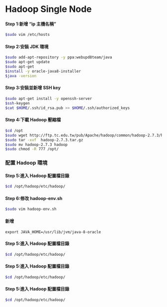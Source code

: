 # Hadoop Single Node



#### Step 1:新增 “ip 主機名稱”

```bash
$sudo vim /etc/hosts
```

#### Step 2:安裝 JDK 環境

```bash
$sudo add-apt-repository -y ppa:webupd8team/java
$sudo apt-get update
$sudo apt-get
$install -y oracle-java8-installer
$java -version
```

#### Step 3:安裝並新增 SSH key

```bash
$sudo apt-get install -y openssh-server
$ssh-keygen
$cat $HOME/.ssh/id_rsa.pub >> $HOME/.ssh/authorized_keys
```

#### Step 4:下載 Hadoop 壓縮檔

```bash
$cd /opt
$sudo wget http://ftp.tc.edu.tw/pub/Apache/hadoop/common/hadoop-2.7.3/hadoop-2.7.3.tar.gz
$sudo tar -xvf  hadoop-2.7.3.tar.gz
$sudo mv hadoop-2.7.3 hadoop
$sudo chmod -R 777 /opt/
```



### 配置 Hadoop 環境

#### Step 5:進入 Hadoop 配置檔目錄

```bash
$cd /opt/hadoop/etc/hadoop/
```

#### Step 6:修改 hadoop-env.sh

```bash
$sudo vim hadoop-env.sh
```

#### 新增

```
export JAVA_HOME=/usr/lib/jvm/java-8-oracle
```

#### Step 5:進入 Hadoop 配置檔目錄

```bash
$cd /opt/hadoop/etc/hadoop/
```

#### Step 5:進入 Hadoop 配置檔目錄

```bash
$cd /opt/hadoop/etc/hadoop/
```

#### Step 5:進入 Hadoop 配置檔目錄

```bash
$cd /opt/hadoop/etc/hadoop/
```



